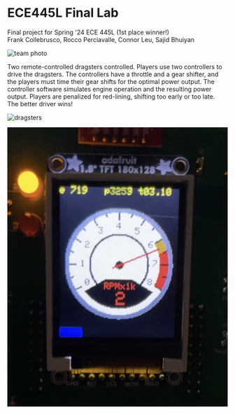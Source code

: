 # ECE445L Final Lab
Final project for Spring '24 ECE 445L (1st place winner!)    
Frank Collebrusco, Rocco Perciavalle, Connor Leu, Sajid Bhuiyan      

![team photo](pics/team.png)

Two remote-controlled dragsters controlled. Players use two controllers to drive the dragsters. The controllers have a throttle and a gear shifter, and the players must time their gear shifts for the optimal power output. The controller software simulates engine operation and the resulting power output. Players are penalized for red-lining, shifting too early or too late. The better driver wins!   

![dragsters](pics/dragsters.png)   

![tach](pics/tach.png)

